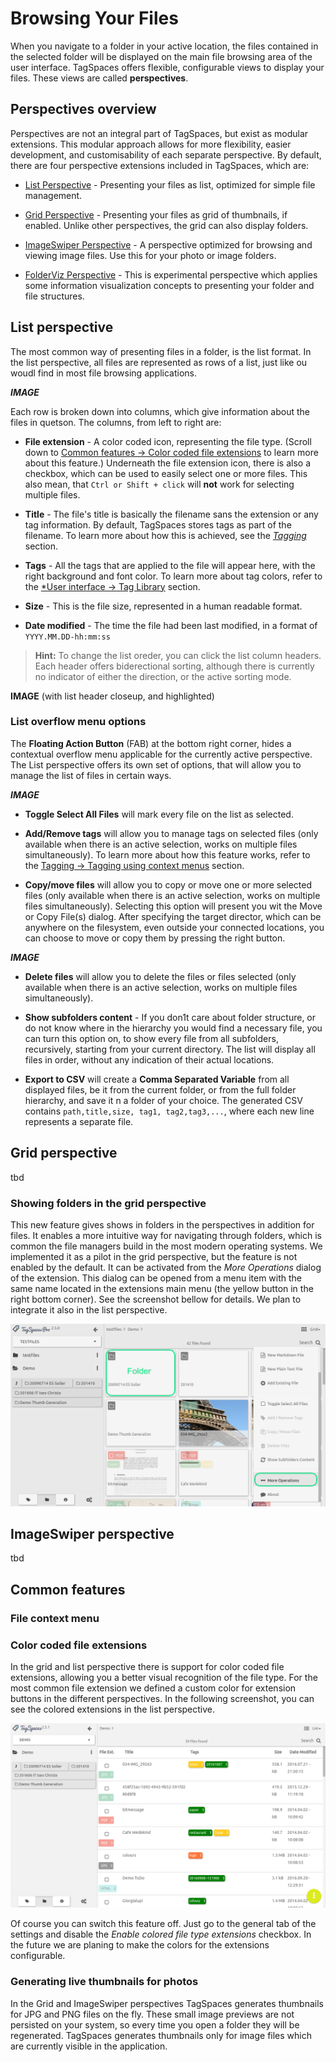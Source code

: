# Browsing Your Files

When you navigate to a folder in your active location, the files contained in the selected folder will be displayed on the main file browsing area of the user interface. TagSpaces offers flexible, configurable views to display your files. These views are called **perspectives**.

## Perspectives overview

Perspectives are not an integral part of TagSpaces, but exist as modular extensions. This modular approach allows for more flexibility, easier development, and customisability of each separate perspective. By default, there are four perspective extensions included in TagSpaces, which are:

* [List Perspective](extensions/perspectiveList.html) - Presenting your files as list, optimized for simple file management.


* [Grid Perspective](extensions/perspectiveGrid.html) - Presenting your files as grid of thumbnails, if enabled. Unlike other perspectives, the grid can also display folders.


* [ImageSwiper Perspective](extensions/perspectiveImageSwiper.html) - A perspective optimized for browsing and viewing image files. Use this for your photo or image folders.


* [FolderViz Perspective](extensions/perspectiveGraph.html) - This is experimental perspective which applies some information visualization concepts to presenting your folder and file structures.


## List perspective

The most common way of presenting files in a folder, is the list format. In the list perspective, all files are represented as rows of a list, just like ou woudl find in most file browsing applications.

***IMAGE***

Each row is broken down into columns, which give information about the files in quetson. The columns, from left to right are:

* **File extension**  -  A color coded icon, representing the file type. (Scroll down to [Common features -> Color coded file extensions](#color-coded-file-extensions) to learn more about this feature.) Underneath the file extension icon, there is also a checkbox, which can be used to easily select one or more files. This also mean, that  `Ctrl or Shift + click` will **not** work for selecting multiple files.


* **Title** - The file's title is basically the filename sans the extension or any tag information. By default, TagSpaces stores tags as part of the filename. To learn more about how this is achieved, see the [*Tagging*](tagging.md) section.


* **Tags** - All the tags that are applied to the file will appear here, with the right background and font color. To learn more about tag colors, refer to the [*User interface -> Tag Library](userinterface.md#tag-library) section.


* **Size** - This is the file size, represented in a human readable format.


* **Date modified** - The time the file had been last modified, in a format of `YYYY.MM.DD-hh:mm:ss`

> **Hint:** To change the list oreder, you can click the list column headers. Each header offers biderectional sorting, although there is currently no indicator of either the direction, or the active sorting mode.

**IMAGE** (with list header closeup, and highlighted)


### List overflow menu options

The **Floating Action Button** (FAB) at the bottom right corner, hides a contextual overflow menu applicable for the currently active perspective. The List perspective offers its own set of options, that will allow you to manage the list of files in certain ways.

***IMAGE***

* **Toggle Select All Files** will mark every file on the list as selected.


* **Add/Remove tags** will allow you to manage tags on selected files (only available when there is an active selection, works on multiple files simultaneously). To learn more about how this feature works, refer to the [Tagging -> Tagging using context menus](tagging.md/tagging-using-context-menus) section.


* **Copy/move files** will allow you to copy or move one or more selected files (only available when there is an active selection, works on multiple files simultaneously). Selecting this option will present you wit the Move or Copy File(s) dialog. After specifying the target director, which can be anywhere on the filesystem, even outside your connected locations, you can choose to move or copy them by pressing the right button.

***IMAGE***

* **Delete files** will allow you to delete the files or files selected (only available when there is an active selection, works on multiple files simultaneously).


* **Show subfolders content** - If you don1t care about folder structure, or do not know where in the hierarchy you would find a necessary file, you can turn this option on, to show every file from all subfolders, recursively, starting from your current directory. The list will display all files in order, without any indication of their actual locations.

* **Export to CSV** will create a **Comma Separated Variable** from all displayed files, be it from the current folder, or from the full folder hierarchy, and save it n a folder of your choice. The generated CSV contains `path,title,size, tag1, tag2,tag3,...`, where each new line represents a separate file.


## Grid perspective
tbd

### Showing folders in the grid perspective
This new feature gives shows in folders in the perspectives in addition for files. It enables a more intuitive way for navigating through folders, which is common the file managers build in the most modern operating systems. We implemented it as a pilot in the grid perspective, but the feature is not enabled by the default. It can be activated from the *More Operations* dialog of the extension. This dialog can be opened from a menu item with the same name located in the extensions main menu (the yellow button in the right bottom corner). See the screenshot bellow for details. We plan to integrate it also in the list perspective.

![subfolder support in the grid perspective](media/subfolder-support-grid-perspective.png)


## ImageSwiper perspective
tbd

## Common features

### File context menu


### Color coded file extensions
In the grid and list perspective there is support for color coded file extensions, allowing you a better visual recognition of the file type.  For the most common file extension we defined a custom color for extension buttons in the different perspectives. In the following screenshot, you can see the colored extensions in the list perspective.

![color codes file extensions in the list perspective](/media/color-coded-file-extensions-list.png)

Of course you can switch this feature off. Just go to the general tab of the settings and disable the *Enable colored file type extensions* checkbox. In the future we are planing to make the colors for the extensions configurable.


### Generating live thumbnails for photos

In the Grid and ImageSwiper perspectives TagSpaces generates thumbnails for JPG and PNG files on the fly. These small image previews are not persisted on your system, so every time you open a folder they will be regenerated. TagSpaces generates thumbnails only for image files which are currently visible in the application.
